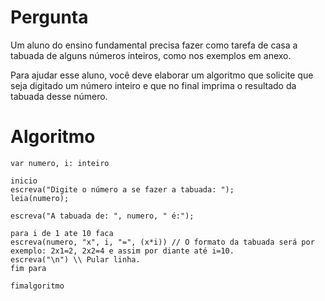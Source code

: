 # Pergunta
Um aluno do ensino fundamental precisa fazer como tarefa de casa a tabuada de alguns números inteiros, como nos exemplos em anexo.

Para ajudar esse aluno, você deve elaborar um algoritmo que solicite que seja digitado um número inteiro e que no final imprima o resultado da tabuada desse número.


# Algoritmo

```portugol
var numero, i: inteiro

inicio
escreva("Digite o número a se fazer a tabuada: ");
leia(numero);

escreva("A tabuada de: ", numero, " é:");

para i de 1 ate 10 faca
escreva(numero, "x", i, "=", (x*i)) // O formato da tabuada será por exemplo: 2x1=2, 2x2=4 e assim por diante até i=10. 
escreva("\n") \\ Pular linha.
fim para

fimalgoritmo
```
